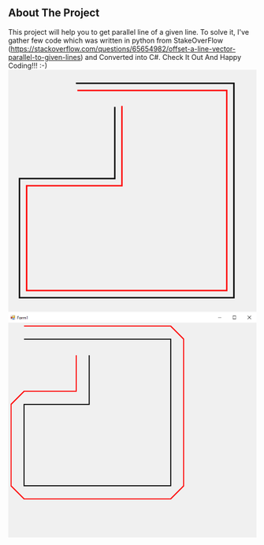 <!-- ABOUT THE PROJECT -->
## About The Project
This project will help you to get parallel line of a given line. To solve it, I've gather few code which was written 
in python from StakeOverFlow (https://stackoverflow.com/questions/65654982/offset-a-line-vector-parallel-to-given-lines)
and Converted into C#.
Check It Out And Happy Coding!!! 
:-)
![CHEESE!](test2.png)
![CHEESE!](test.png)